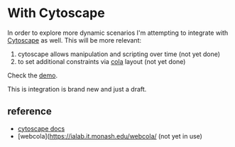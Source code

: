 # With Cytoscape

In order to explore more dynamic scenarios I'm attempting to integrate with [Cytoscape](https://js.cytoscape.org) as well.
This will be more relevant:

1. cytoscape allows manipulation and scripting over time (not yet done)
2. to set additional constraints via [cola](https://ialab.it.monash.edu/webcola/) layout (not yet done)

Check the [demo](https://josepedrodias.github.io/parenthood/public/cytoscape/demo.html).

This is integration is brand new and just a draft.

## reference

- [cytoscape docs](https://js.cytoscape.org)
- [webcola](https://ialab.it.monash.edu/webcola/ (not yet in use)
